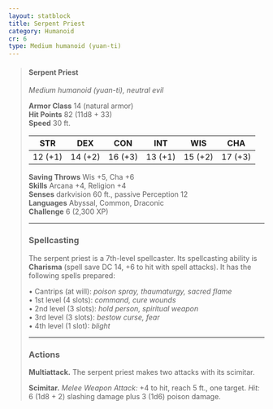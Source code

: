 ```yaml
---
layout: statblock
title: Serpent Priest
category: Humanoid
cr: 6
type: Medium humanoid (yuan-ti)
---
```


> #### Serpent Priest
> *Medium humanoid (yuan-ti), neutral evil*
>
> **Armor Class** 14 (natural armor)  
> **Hit Points** 82 (11d8 + 33)  
> **Speed** 30 ft.
>
> | STR | DEX | CON | INT | WIS | CHA |
> |:---:|:---:|:---:|:---:|:---:|:---:|
> | 12 (+1) | 14 (+2) | 16 (+3) | 13 (+1) | 15 (+2) | 17 (+3) |
>
> **Saving Throws** Wis +5, Cha +6  
> **Skills** Arcana +4, Religion +4  
> **Senses** darkvision 60 ft., passive Perception 12  
> **Languages** Abyssal, Common, Draconic  
> **Challenge** 6 (2,300 XP)
>
> ---
>
> ### Spellcasting
> The serpent priest is a 7th-level spellcaster. Its spellcasting ability is **Charisma** (spell save DC 14, +6 to hit with spell attacks). It has the following spells prepared:
>
> • Cantrips (at will): *poison spray, thaumaturgy, sacred flame*  
> • 1st level (4 slots): *command, cure wounds*  
> • 2nd level (3 slots): *hold person, spiritual weapon*  
> • 3rd level (3 slots): *bestow curse, fear*  
> • 4th level (1 slot): *blight*
>
> ---
>
> ### Actions
> **Multiattack.** The serpent priest makes two attacks with its scimitar.  
>
> **Scimitar.** *Melee Weapon Attack:* +4 to hit, reach 5 ft., one target. *Hit:* 6 (1d8 + 2) slashing damage plus 3 (1d6) poison damage.
